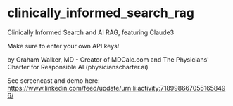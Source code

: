 # clinically_informed_search_rag
 Clinically Informed Search and AI RAG, featuring Claude3

Make sure to enter your own API keys!

by Graham Walker, MD - Creator of MDCalc.com and The Physicians' Charter for Responsible AI (physicianscharter.ai)

See screencast and demo here: https://www.linkedin.com/feed/update/urn:li:activity:7189986670551658496/


